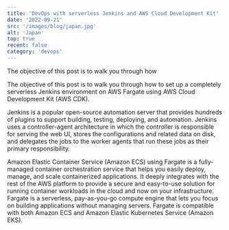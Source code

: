 ```yaml
---
title: 'DevOps with serverless Jenkins and AWS Cloud Development Kit'
date: '2022-09-21'
src: '/images/blog/japan.jpg'
alt: 'Japan'
top: true
recent: false
category: 'devops'
---
```

The objective of this post is to walk you through how
<!-- end -->
The objective of this post is to walk you through how to set up a completely serverless Jenkins environment on AWS Fargate using AWS Cloud Development Kit (AWS CDK).

Jenkins is a popular open-source automation server that provides hundreds of plugins to support building, testing, deploying, and automation. Jenkins uses a controller-agent architecture in which the controller is responsible for serving the web UI, stores the configurations and related data on disk, and delegates the jobs to the worker agents that run these jobs as their primary responsibility.

Amazon Elastic Container Service (Amazon ECS)  using Fargate is a fully-managed container orchestration service that helps you easily deploy, manage, and scale containerized applications. It deeply integrates with the rest of the AWS platform to provide a secure and easy-to-use solution for running container workloads in the cloud and now on your infrastructure. Fargate is a serverless, pay-as-you-go compute engine that lets you focus on building applications without managing servers. Fargate is compatible with both Amazon ECS and Amazon Elastic Kubernetes Service (Amazon EKS).